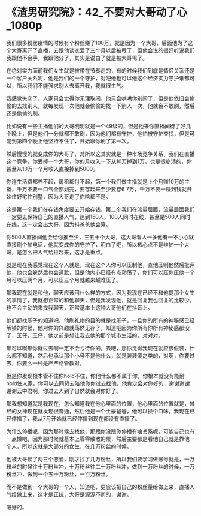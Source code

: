 # 《渣男研究院》：42_不要对大哥动了心_1080p

我们很多粉丝疫情的时候有个粉丝赚了100万，就是因为一个大哥，后面他为了这个大哥离开了直播，去跟他谈恋爱了三个月以后被甩了，但他会说的很好听说我们我跟他不合手，我跟他分了，其实是说白了就是被大哥甩了。

在绝对实力面前我们女生就是被带在节奏走的，有的时候我们到底是情侣关系还是一个客户关系呢，他是我们的一个守护，对吧他也可以他这个经济实力守护谁都可以，所以我们不能强求别人去离开我，我就很生气。

我感觉失恋了，人家只会觉得你无理取闹，他只会哄哄你别闹了，但是他依旧会偷偷的去找别人，就每发现一次他就会偷偷的找一下别人一次，他就会不敢刷，然后还是偷偷的刷。

比如说有一些主播他们的大哥明明就是一个49级的，但是他来你直播间待了好几个晚上，但是他们一分就都不敢刷，因为他们都有守护，他怕被守护查找，但是可能到第四个晚上他坚持不住了，开始跟你刷了第一次。

然后慢慢的就变成你的大哥了，对所以这其实就是一种市场竞争关系，我们在直播这个竞争，你丢掉一个大哥，你的月收入一下从10万掉到1万，也是很崩溃的，你甚至从10万一个月收入直接掉到5000。

你连生活费都养不起，房租都付不起，第一个我们做主播就是上个月赚10万的主播，千万不要一口气全部划完，要存起来至少要存6 7万，千万不要一赚到钱就开始住好宅住别墅，因为大哥走了你啥都不是。

这是第一个我们在存钱角度要去开始存钱，第二个我们在流量层面，流量层面我们一定要去保持自己的直播人气，达到150人，100人同时在线，甚至是500人同时在线，这一定会出大哥，因为抖爸爸他会算。

你500人直播间他会给你推至少，三五十个大哥，这大哥看人一多他有一不小心就直接刷个加电话，他就变成你的守护了，明白了吧，所以核心点不是维护一个大哥，是怎么把人气给拉起来，这才是重点。

就是现在我感觉现在这个人就是，现在这个人你可以压制他，查他压制他然后批评他，他也会躲然后也会道歉，但是他内心已经有点动荡了，你们可以压你压他一个月可以压两个月，可以压三个月就越来越难压了。

那我现在就是和他，聊天应该用什么样的方式，因为我现在已经不和他提那个女生的事情了，我就想正常的和他聊天，但是我发现他，就是回复我也回复的比较少，也不会主动的来找我聊天，正常基本上这种大哥他们在抖音上。

他们都找乐子的知道吧，他刷礼物的目的就是找乐子，一旦你的所有的神秘感已经解锁的时候，他对你的兴趣就荡然无存了，知道吧因为你所有你所有神秘感都没了，王仔，王仔，他之前是想让我去他的那个城市生活的，对对对。

那可以啊那你就过去啊一定不会亏待你的，去吧，那你觉得我现在就应该假装，什么都不知道，然后也承认那个小号不是他什么，就是装装傻之类的，对啊，你要过去，你要么一种是严严格管教对。

但是你发现根本管不住你hold不住，你他什么都不属于你，你根本就没有能耐hold住人家，你可以去同货去陪他你你过去找他，他肯定会对你好的，谢谢谢谢谢谢云中君啊，你过去人到了自然就会对你好了。

那我想知道就是我现在，怎么知道我在他心里面的位置，他心里面的位置就是，曾经的女神现在就发现很普通，然后他是一个土豪爸爸，他可以换个口味，我现在已经停播了，我从7月开始就已经停播到现在都没有直播了。

为什么停播呢，因为那时候去找他，那跟你没跟你停播有啥关系呢，可能自己也有一点懒吧，因为那时候就基本上零零散散的票，然后主要都是看他自己就是靠他一个人，所以这就是大部分的女生，在几万粉丝的时候。

他被大哥谈了两三个恋爱，刚才找了几万粉丝，所以我们要学习做账号就是，一万粉丝的时候往十万粉丝冲，十万粉丝往二十万粉丝冲，做到一万粉丝的时候，一万粉丝冲，做到一个五十万粉丝，一百万粉丝。

而不是做到一个大哥的一个人，知道吧，更应该把自己的粉丝量给做上来，直播人气给做上来，这才是正统，大哥是源源不断的，谢谢。

嗯好的。